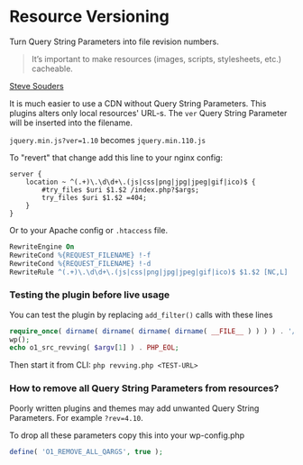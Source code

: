 # Resource Versioning

Turn Query String Parameters into file revision numbers.

> It’s important to make resources (images, scripts, stylesheets, etc.) cacheable.

[Steve Souders](http://www.stevesouders.com/blog/2008/08/23/revving-filenames-dont-use-querystring/)

It is much easier to use a CDN without Query String Parameters.
This plugins alters only local resources' URL-s.
The `ver` Query String Parameter will be inserted into the filename.

`jquery.min.js?ver=1.10` becomes `jquery.min.110.js`

To "revert" that change add this line to your nginx config:

```nginx
server {
    location ~ ^(.+)\.\d\d+\.(js|css|png|jpg|jpeg|gif|ico)$ {
        #try_files $uri $1.$2 /index.php?$args;
        try_files $uri $1.$2 =404;
    }
}
```

Or to your Apache config or `.htaccess` file.

```apache
RewriteEngine On
RewriteCond %{REQUEST_FILENAME} !-f
RewriteCond %{REQUEST_FILENAME} !-d
RewriteRule ^(.+)\.\d\d+\.(js|css|png|jpg|jpeg|gif|ico)$ $1.$2 [NC,L]
```

### Testing the plugin before live usage

You can test the plugin by replacing `add_filter()` calls with these lines

```php
require_once( dirname( dirname( dirname( dirname( __FILE__ ) ) ) ) . '/wp-load.php' );
wp();
echo o1_src_revving( $argv[1] ) . PHP_EOL;
```

Then start it from CLI: `php revving.php <TEST-URL>`

### How to remove all Query String Parameters from resources?

Poorly written plugins and themes may add unwanted Query String Parameters.
For example `?rev=4.10`.

To drop all these parameters copy this into your wp-config.php

```php
define( 'O1_REMOVE_ALL_QARGS', true );
```
